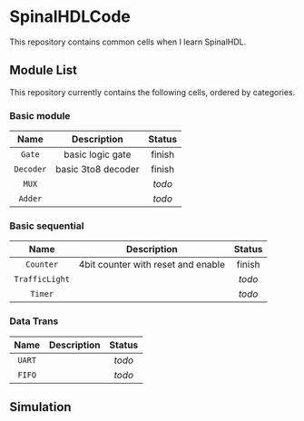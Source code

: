 # SpinalHDLCode

This repository contains common cells when I learn SpinalHDL.

## Module List

This repository currently contains the following cells, ordered by categories.

### Basic module


| Name | Description | Status |
| :-: | :-: | :-: |
| `Gate` | basic logic gate | finish |
| `Decoder` | basic 3to8 decoder | finish |
| `MUX` |   | *todo* |
| `Adder` |   | *todo* |

### Basic sequential


| Name | Description | Status |
| :-: | :-: | :-: |
| `Counter` | 4bit counter with reset and enable | finish |
| `TrafficLight` |   | *todo* |
| `Timer` |   | *todo* |

### Data Trans


| Name | Description | Status |
| :-: | :-: | :-: |
| `UART` |   | *todo* |
| `FIFO` |   | *todo* |

## Simulation
